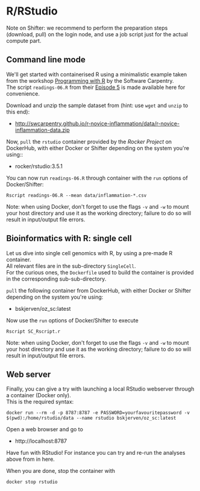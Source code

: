 # R/RStudio

Note on Shifter: we recommend to perform the preparation steps (download, pull) on the login node, 
and use a job script just for the actual compute part.


## Command line mode

We'll get started with containerised R using a minimalistic example taken from the workshop [Programming with R](http://swcarpentry.github.io/r-novice-inflammation/) by the Software Carpentry.  
The script `readings-06.R` from their [Episode 5](http://swcarpentry.github.io/r-novice-inflammation/05-cmdline/index.html) is made available here for convenience.

Download and unzip the sample dataset from (hint: use `wget` and `unzip` to this end):
* http://swcarpentry.github.io/r-novice-inflammation/data/r-novice-inflammation-data.zip

Now, `pull` the `rstudio` container provided by the _Rocker Project_ on DockerHub, with either Docker or Shifter depending on the system you're using::
* rocker/rstudio:3.5.1

You can now run `readings-06.R` through container with the `run` options of Docker/Shifter:

`Rscript readings-06.R --mean data/inflammation-*.csv`

Note: when using Docker, don't forget to use the flags `-v` and `-w` to mount your host directory and use it as the working directory; failure to do so will result in input/output file errors.


## Bioinformatics with R: single cell 

Let us dive into single cell genomics with R, by using a pre-made R container.  
All relevant files are in the sub-directory `SingleCell`.  
For the curious ones, the `Dockerfile` used to build the container is provided in the corresponding sub-sub-directory.

`pull` the following container from DockerHub, with either Docker or Shifter depending on the system you're using:
* bskjerven/oz_sc:latest
  
Now use the `run` options of Docker/Shifter to execute

`Rscript SC_Rscript.r`

Note: when using Docker, don't forget to use the flags `-v` and `-w` to mount your host directory and use it as the working directory; failure to do so will result in input/output file errors.


## Web server

Finally, you can give a try with launching a local RStudio webserver through a container (Docker only).  
This is the required syntax: 

`docker run --rm -d -p 8787:8787 -e PASSWORD=yourfavouritepassword -v $(pwd):/home/rstudio/data --name rstudio bskjerven/oz_sc:latest`

Open a web browser and go to
* http://localhost:8787

Have fun with RStudio! For instance you can try and re-run the analyses above from in here.

When you are done, stop the container with 

`docker stop rstudio`
